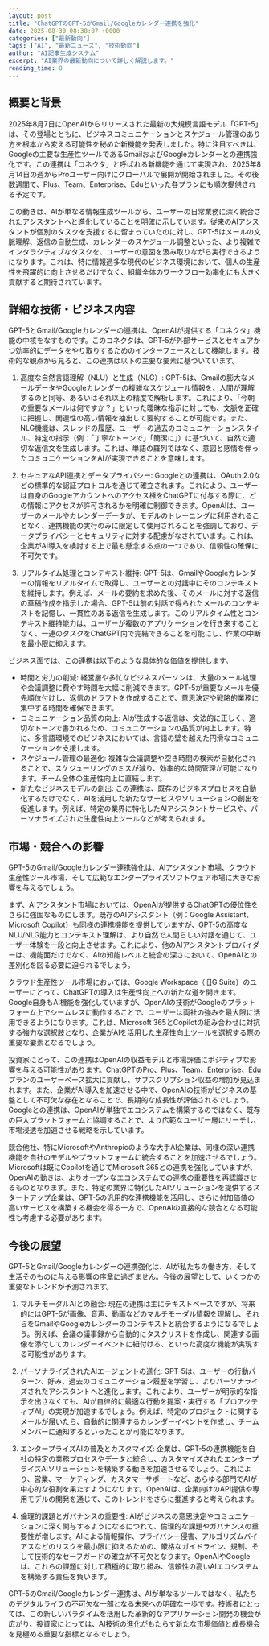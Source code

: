 ```yaml
---
layout: post
title: "ChatGPTのGPT-5がGmail/Googleカレンダー連携を強化"
date: 2025-08-30 08:38:07 +0000
categories: ["最新動向"]
tags: ["AI", "最新ニュース", "技術動向"]
author: "AI記事生成システム"
excerpt: "AI業界の最新動向について詳しく解説します。"
reading_time: 8
---
```


## 概要と背景

2025年8月7日にOpenAIからリリースされた最新の大規模言語モデル「GPT-5」は、その登場とともに、ビジネスコミュニケーションとスケジュール管理のあり方を根本から変える可能性を秘めた新機能を発表しました。特に注目すべきは、Googleの主要な生産性ツールであるGmailおよびGoogleカレンダーとの連携強化です。この連携は「コネクタ」と呼ばれる新機能を通じて実現され、2025年8月14日の週からProユーザー向けにグローバルで展開が開始されました。その後数週間で、Plus、Team、Enterprise、Eduといった各プランにも順次提供される予定です。

この動きは、AIが単なる情報生成ツールから、ユーザーの日常業務に深く統合されたアシスタントへと進化していることを明確に示しています。従来のAIアシスタントが個別のタスクを支援するに留まっていたのに対し、GPT-5はメールの文脈理解、返信の自動生成、カレンダーのスケジュール調整といった、より複雑でインタラクティブなタスクを、ユーザーの意図を汲み取りながら実行できるようになります。これは、特に情報過多な現代のビジネス環境において、個人の生産性を飛躍的に向上させるだけでなく、組織全体のワークフロー効率化にも大きく貢献すると期待されています。

## 詳細な技術・ビジネス内容

GPT-5とGmail/Googleカレンダーの連携は、OpenAIが提供する「コネクタ」機能の中核をなすものです。このコネクタは、GPT-5が外部サービスとセキュアかつ効率的にデータをやり取りするためのインターフェースとして機能します。技術的な観点から見ると、この連携は以下の主要な要素に基づいています。

1.  高度な自然言語理解（NLU）と生成（NLG）: GPT-5は、Gmailの膨大なメールデータやGoogleカレンダーの複雑なスケジュール情報を、人間が理解するのと同等、あるいはそれ以上の精度で解析します。これにより、「今朝の重要なメールは何ですか？」といった曖昧な指示に対しても、文脈を正確に把握し、関連性の高い情報を抽出して要約することが可能です。また、NLG機能は、スレッドの履歴、ユーザーの過去のコミュニケーションスタイル、特定の指示（例：「丁寧なトーンで」「簡潔に」）に基づいて、自然で適切な返信文を生成します。これは、単語の羅列ではなく、意図と感情を伴ったコミュニケーションをAIが実現できることを意味します。

2.  セキュアなAPI連携とデータプライバシー: Googleとの連携は、OAuth 2.0などの標準的な認証プロトコルを通じて確立されます。これにより、ユーザーは自身のGoogleアカウントへのアクセス権をChatGPTに付与する際に、どの情報にアクセスが許可されるかを明確に制御できます。OpenAIは、ユーザーのメールやカレンダーデータが、モデルのトレーニングに利用されることなく、連携機能の実行のみに限定して使用されることを強調しており、データプライバシーとセキュリティに対する配慮がなされています。これは、企業がAI導入を検討する上で最も懸念する点の一つであり、信頼性の確保に不可欠です。

3.  リアルタイム処理とコンテキスト維持: GPT-5は、GmailやGoogleカレンダーの情報をリアルタイムで取得し、ユーザーとの対話中にそのコンテキストを維持します。例えば、メールの要約を求めた後、そのメールに対する返信の草稿作成を指示した場合、GPT-5は前の対話で得られたメールのコンテキストを記憶し、一貫性のある返信を生成します。このリアルタイム性とコンテキスト維持能力は、ユーザーが複数のアプリケーションを行き来することなく、一連のタスクをChatGPT内で完結できることを可能にし、作業の中断を最小限に抑えます。

ビジネス面では、この連携は以下のような具体的な価値を提供します。

*   時間と労力の削減: 経営層や多忙なビジネスパーソンは、大量のメール処理や会議調整に費やす時間を大幅に削減できます。GPT-5が重要なメールを優先順位付けし、返信のドラフトを作成することで、意思決定や戦略的業務に集中する時間を確保できます。
*   コミュニケーション品質の向上: AIが生成する返信は、文法的に正しく、適切なトーンで書かれるため、コミュニケーションの品質が向上します。特に、多言語環境でのビジネスにおいては、言語の壁を越えた円滑なコミュニケーションを支援します。
*   スケジュール管理の最適化: 複雑な会議調整や空き時間の検索が自動化されることで、スケジューリングのミスが減り、効率的な時間管理が可能になります。チーム全体の生産性向上に直結します。
*   新たなビジネスモデルの創出: この連携は、既存のビジネスプロセスを自動化するだけでなく、AIを活用した新たなサービスやソリューションの創出を促進します。例えば、特定の業界に特化したAIアシスタントサービスや、パーソナライズされた生産性向上ツールなどが考えられます。

## 市場・競合への影響

GPT-5のGmail/Googleカレンダー連携強化は、AIアシスタント市場、クラウド生産性ツール市場、そして広範なエンタープライズソフトウェア市場に大きな影響を与えるでしょう。

まず、AIアシスタント市場においては、OpenAIが提供するChatGPTの優位性をさらに強固なものにします。既存のAIアシスタント（例：Google Assistant、Microsoft Copilot）も同様の連携機能を提供していますが、GPT-5の高度なNLU/NLG能力とコンテキスト理解は、より自然で人間らしい対話を通じて、ユーザー体験を一段と向上させます。これにより、他のAIアシスタントプロバイダーは、機能面だけでなく、AIの知能レベルと統合の深さにおいて、OpenAIとの差別化を図る必要に迫られるでしょう。

クラウド生産性ツール市場においては、Google Workspace（旧G Suite）のユーザーにとって、ChatGPTの導入は生産性向上への新たな道を開きます。Google自身もAI機能を強化していますが、OpenAIの技術がGoogleのプラットフォーム上でシームレスに動作することで、ユーザーは両社の強みを最大限に活用できるようになります。これは、Microsoft 365とCopilotの組み合わせに対抗する強力な選択肢となり、企業がAIを活用した生産性向上ツールを選択する際の重要な要素となるでしょう。

投資家にとって、この連携はOpenAIの収益モデルと市場評価にポジティブな影響を与える可能性があります。ChatGPTのPro、Plus、Team、Enterprise、Eduプランのユーザーベース拡大に貢献し、サブスクリプション収益の増加が見込まれます。また、企業がAI導入を加速させる中で、OpenAIの技術がビジネスの基盤として不可欠な存在となることで、長期的な成長性が評価されるでしょう。Googleとの連携は、OpenAIが単独でエコシステムを構築するのではなく、既存の巨大プラットフォームと協調することで、より広範なユーザー層にリーチし、市場浸透を加速させる戦略を示しています。

競合他社、特にMicrosoftやAnthropicのような大手AI企業は、同様の深い連携機能を自社のモデルやプラットフォームに統合することを加速させるでしょう。Microsoftは既にCopilotを通じてMicrosoft 365との連携を強化していますが、OpenAIの動きは、よりオープンなエコシステムでの連携の重要性を再認識させるものとなります。また、特定の業界に特化したAIソリューションを提供するスタートアップ企業は、GPT-5の汎用的な連携機能を活用し、さらに付加価値の高いサービスを構築する機会を得る一方で、OpenAIの直接的な競合となる可能性も考慮する必要があります。

## 今後の展望

GPT-5とGmail/Googleカレンダーの連携強化は、AIが私たちの働き方、そして生活そのものに与える影響の序章に過ぎません。今後の展望として、いくつかの重要なトレンドが予測されます。

1.  マルチモーダルAIとの融合: 現在の連携は主にテキストベースですが、将来的にはGPT-5が画像、音声、動画などのマルチモーダル情報を理解し、それらをGmailやGoogleカレンダーのコンテキストと統合するようになるでしょう。例えば、会議の議事録から自動的にタスクリストを作成し、関連する画像を添付してカレンダーイベントに紐付ける、といった高度な機能が実現する可能性があります。

2.  パーソナライズされたAIエージェントの進化: GPT-5は、ユーザーの行動パターン、好み、過去のコミュニケーション履歴を学習し、よりパーソナライズされたアシスタントへと進化します。これにより、ユーザーが明示的な指示を出さなくても、AIが自律的に最適な行動を提案・実行する「プロアクティブAI」の実現が加速するでしょう。例えば、特定のプロジェクトに関するメールが届いたら、自動的に関連するカレンダーイベントを作成し、チームメンバーに通知するといったことが可能になります。

3.  エンタープライズAIの普及とカスタマイズ: 企業は、GPT-5の連携機能を自社の特定の業務プロセスやデータと統合し、カスタマイズされたエンタープライズAIソリューションを構築する動きを加速させるでしょう。これにより、営業、マーケティング、カスタマーサポートなど、あらゆる部門でAIが中心的な役割を果たすようになります。OpenAIは、企業向けのAPI提供や専用モデルの開発を通じて、このトレンドをさらに推進すると考えられます。

4.  倫理的課題とガバナンスの重要性: AIがビジネスの意思決定やコミュニケーションに深く関与するようになるにつれて、倫理的な課題やガバナンスの重要性が増します。AIによる情報操作、プライバシー侵害、アルゴリズムバイアスなどのリスクを最小限に抑えるための、厳格なガイドライン、規制、そして技術的なセーフガードの確立が不可欠となります。OpenAIやGoogleは、これらの課題に対して積極的に取り組み、信頼性の高いAIエコシステムを構築する責任を負います。

GPT-5のGmail/Googleカレンダー連携は、AIが単なるツールではなく、私たちのデジタルライフの不可欠な一部となる未来への明確な一歩です。技術者にとっては、この新しいパラダイムを活用した革新的なアプリケーション開発の機会が広がり、投資家にとっては、AI技術の進化がもたらす新たな市場価値と成長機会を見極める重要な指標となるでしょう。
